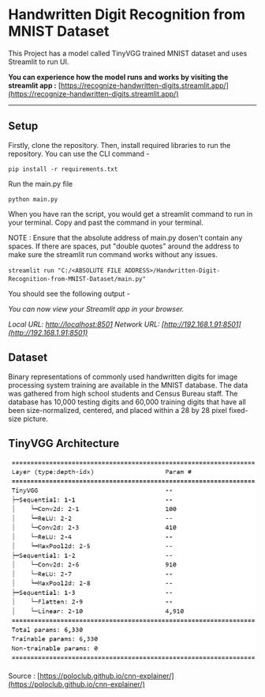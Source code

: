 # Handwritten Digit Recognition from MNIST Dataset

This Project has a model called TinyVGG trained MNIST dataset and uses Streamlit to run UI.

**You can experience how the model runs and works by visiting the streamlit app :** [https://recognize-handwritten-digits.streamlit.app/](https://recognize-handwritten-digits.streamlit.app/)

---

## Setup

Firstly, clone the repository. Then, install required libraries to run the repository. You can use the CLI command -

```
pip install -r requirements.txt
```

Run the main.py file

```
python main.py
```

When you have ran the script, you would get a streamlit command to run in your terminal. Copy and past the command in your terminal.

NOTE : Ensure that the absolute address of main.py dosen't contain any spaces. If there are spaces, put "double quotes" around the address to make sure the streamlit run command works without any issues.

`streamlit run "C:/<ABSOLUTE FILE ADDRESS>/Handwritten-Digit-Recognition-from-MNIST-Dataset/main.py"`

You should see the following output -

*You can now view your Streamlit app in your browser.*

*Local URL: [http://localhost:8501](http://localhost:8501)
Network URL: [http://192.168.1.91:8501](http://192.168.1.91:8501)*

## Dataset

Binary representations of commonly used handwritten digits for image processing system training are available in the MNIST database. The data was gathered from high school students and Census Bureau staff. The database has 10,000 testing digits and 60,000 training digits that have all been size-normalized, centered, and placed within a 28 by 28 pixel fixed-size picture.

## TinyVGG Architecture

![1690131121257](image/README/1690131121257.png)

Source : [https://poloclub.github.io/cnn-explainer/](https://poloclub.github.io/cnn-explainer/)
